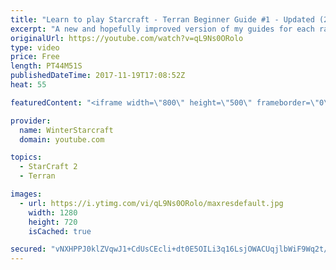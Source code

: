 ```yaml
---
title: "Learn to play Starcraft - Terran Beginner Guide #1 - Updated (2017 LOTV)"
excerpt: "A new and hopefully improved version of my guides for each race where I go over as many basics as possible while doing it live :)  I strongly believe that a super structured guide style is not very helpful compared to watching/playing the game actively.  Feedback is greatly appreciated. -- Watch live"
originalUrl: https://youtube.com/watch?v=qL9Ns0ORolo
type: video
price: Free
length: PT44M51S
publishedDateTime: 2017-11-19T17:08:52Z
heat: 55

featuredContent: "<iframe width=\"800\" height=\"500\" frameborder=\"0\" src=\"https://www.youtube.com/embed/qL9Ns0ORolo\" allow=\"accelerometer; autoplay; encrypted-media; gyroscope; picture-in-picture\" allowfullscreen></iframe>"

provider:
  name: WinterStarcraft
  domain: youtube.com

topics:
  - StarCraft 2
  - Terran

images:
  - url: https://i.ytimg.com/vi/qL9Ns0ORolo/maxresdefault.jpg
    width: 1280
    height: 720
    isCached: true

secured: "vNXHPPJ0klZVqwJ1+CdUsCEcli+dt0E5OILi3q16LsjOWACUqjlbWiF9Wq2t/VW4iNAxNt5S91/iCL0ilNlSbe7ePbsdQ188OFEJYURlEacleMFldwLaasSEY3yhRmdaDHc6biLUgUACoIzZSyjOFgm+nLZkDz1ksH9dNJN/3ed28oX2Wv7CHuess731l09EGRNpUp035T7R5Vw39p/SlzkFuLu5Qdzvf7W8Dy7yq3L02Q0MkQ1Nc+6zfPZNOpOfjQRsx8wbqgNF34Ltdt/76gOZIfVDgO6peXNe7aD2Ce7K17bYQ0pwW2lvydCbTWTW4UsFtdeoPZGDXmtbas8t26I2PYdT6f9FZhvNCCDMQ1RAxTL/oM1GB62tn6QoLFSRlcJqJpqrCsiJPc7b0naUYkM5+HG48sHsbc6QCd4u5Oau7jtMCOdn7ajrvJVhAdLC;ZpX2Ic/7bJQRbHXaHoozEA=="
---
```


